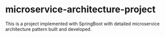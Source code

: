 # microservice-architecture-project
This is a project implemented with SpringBoot with detailed microservice architecture pattern built and developed.
